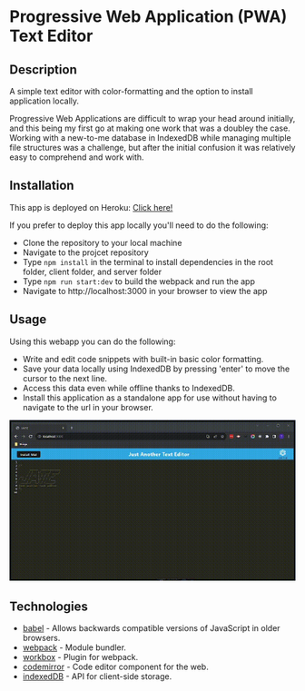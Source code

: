 # Progressive Web Application (PWA) Text Editor

## Description

A simple text editor with color-formatting and the option to install application locally.

Progressive Web Applications are difficult to wrap your head around initially, and this being my first go at making one work that was a doubley the case. Working with a new-to-me database in IndexedDB while managing multiple file structures was a challenge, but after the initial confusion it was relatively easy to comprehend and work with.

## Installation

This app is deployed on Heroku: [Click here!](https://fast-castle-52535-4f652263b357.herokuapp.com/)

If you prefer to deploy this app locally you'll need to do the following:

- Clone the repository to your local machine
- Navigate to the projcet repository
- Type `npm install` in the terminal to install dependencies in the root folder, client folder, and server folder
- Type `npm run start:dev` to build the webpack and run the app
- Navigate to http://localhost:3000 in your browser to view the app

## Usage

Using this webapp you can do the following:

- Write and edit code snippets with built-in basic color formatting.
- Save your data locally using IndexedDB by pressing 'enter' to move the cursor to the next line.
- Access this data even while offline thanks to IndexedDB.
- Install this application as a standalone app for use without having to navigate to the url in your browser.

![J.A.T.E. Demo Gif](/assets/images/README1.gif)

## Technologies

- [babel](https://www.npmjs.com/package/Babel) - Allows backwards compatible versions of JavaScript in older browsers.
- [webpack](https://www.npmjs.com/package/webpack) - Module bundler.
- [workbox](https://www.npmjs.com/package/workbox-webpack-plugin) - Plugin for webpack.
- [codemirror](https://codemirror.net/) - Code editor component for the web.
- [indexedDB](https://www.npmjs.com/search?q=IndexedDB) - API for client-side storage.